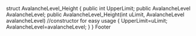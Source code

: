 struct AvalancheLevel_Height
{
    public int UpperLimit;
    public AvalancheLevel AvalancheLevel;
    public AvalancheLevel_Height(int uLimit, AvalancheLevel avalancheLevel) //constructor for easy usage
    {
        UpperLimit=uLimit;
        AvalancheLevel=avalancheLevel;
    }
}
Footer
